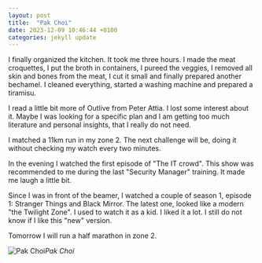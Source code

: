 ```yaml
---
layout: post
title:  "Pak Choi"
date: 2023-12-09 10:46:44 +0100
categories: jekyll update
---
```


I finally organized the kitchen. It took me three hours. I made the meat croquettes, I put the broth in containers, I pureed the veggies, I removed all skin and bones from the meat, I cut it small and finally prepared another bechamel. I cleaned everything, started a washing machine and prepared a tiramisu.  

I read a little bit more of Outlive from Peter Attia. I lost some interest about it. Maybe I was looking for a specific plan and I am getting too much literature and personal insights, that I really do not need.  

I matched a 11km run in my zone 2. The next challenge will be, doing it without checking my watch every two minutes.  

In the evening I watched the first episode of "The IT crowd". This show was recommended to me during the last "Security Manager" training. It made me laugh a little bit.  

Since I was in front of the beamer, I watched a couple of season 1, episode 1: Stranger Things and Black Mirror. The latest one, looked like a modern "the Twilight Zone". I used to watch it as a kid. I liked it a lot. I still do not know if I like this "new" version.  

Tomorrow I will run a half marathon in zone 2.




![Pak Choi](https://lh3.googleusercontent.com/pw/ADCreHe0nP5v1qNvgh0vjeF4-ozFgzcNuybHMmbGtVw62ZXut2095n1xqWjTXSpmY8YuNf1AwbdfKJr0jttEhnUd1OJeXrWkDH3tQkoeDOE34iH3W1dK1wY=w2400)*Pak Choi*&nbsp;



[jekyll-docs]: https://jekyllrb.com/docs/home
[jekyll-gh]:   https://github.com/jekyll/jekyll
[jekyll-talk]: https://talk.jekyllrb.com/
